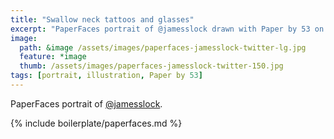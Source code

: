 ```yaml
---
title: "Swallow neck tattoos and glasses"
excerpt: "PaperFaces portrait of @jamesslock drawn with Paper by 53 on an iPad."
image: 
  path: &image /assets/images/paperfaces-jamesslock-twitter-lg.jpg 
  feature: *image
  thumb: /assets/images/paperfaces-jamesslock-twitter-150.jpg
tags: [portrait, illustration, Paper by 53]
---
```


PaperFaces portrait of [@jamesslock](http://twitter.com/jamesslock).

{% include boilerplate/paperfaces.md %}
